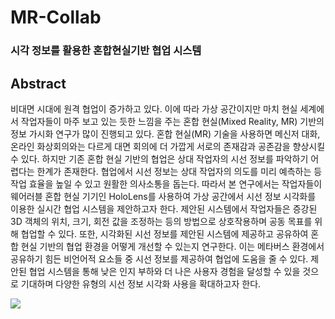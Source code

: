 # MR-Collab

### 시각 정보를 활용한 혼합현실기반 협업 시스템

## Abstract
비대면 시대에 원격 협업이 증가하고 있다. 이에 따라 가상 공간이지만 마치 현실 세계에서 작업자들이 마주 보고 있는 듯한 느낌을 주는 혼합 현실(Mixed Reality, MR) 기반의 정보 가시화 연구가 많이 진행되고 있다. 혼합 현실(MR) 기술을 사용하면 메신저 대화, 온라인 화상회의와는 다르게 대면 회의에 더 가깝게 서로의 존재감과 공존감을 향상시킬 수 있다. 하지만 기존 혼합 현실 기반의 협업은 상대 작업자의 시선 정보를 파악하기 어렵다는 한계가 존재한다. 협업에서 시선 정보는 상대 작업자의 의도를 미리 예측하는 등 작업 효율을 높일 수 있고 원활한 의사소통을 돕는다. 따라서 본 연구에서는 작업자들이 웨어러블 혼합 현실 기기인 HoloLens를 사용하여 가상 공간에서 시선 정보 시각화를 이용한 실시간 협업 시스템을 제안하고자 한다. 제안된 시스템에서 작업자들은 증강된 3D 객체의 위치, 크기, 회전 값을 조정하는 등의 방법으로 상호작용하며 공동 목표를 위해 협업할 수 있다. 또한, 시각화된 시선 정보를 제안된 시스템에 제공하고 공유하여 혼합 현실 기반의 협업 환경을 어떻게 개선할 수 있는지 연구한다. 이는 메타버스 환경에서 공유하기 힘든 비언어적 요소들 중 시선 정보를 제공하여 협업에 도움을 줄 수 있다. 제안된 협업 시스템을 통해 낮은 인지 부하와 더 나은 사용자 경험을 달성할 수 있을 것으로 기대하며 다양한 유형의 시선 정보 시각화 사용을 확대하고자 한다.

<img src = https://user-images.githubusercontent.com/65766022/163967982-69236e94-2811-401a-a6d6-fc3eb9da7e10.png>
